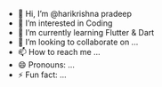- 👋 Hi, I’m @harikrishna pradeep
- 👀 I’m interested in Coding
- 🌱 I’m currently learning Flutter & Dart
- 💞️ I’m looking to collaborate on ...
- 📫 How to reach me ...
- 😄 Pronouns: ...
- ⚡ Fun fact: ...

<!---
harikrish124/harikrish124 is a ✨ special ✨ repository because its `README.md` (this file) appears on your GitHub profile.
You can click the Preview link to take a look at your changes.
--->
